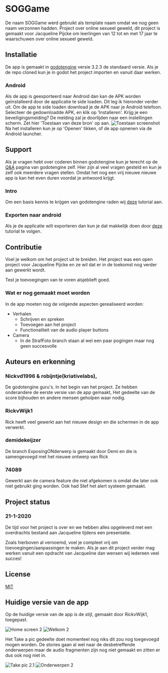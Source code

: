 # SOGGame
De naam SOGGame werd gebruikt als template naam omdat we nog geen naam verzonnen hadden.
Project over online sexueel geweld, dit project is gemaakt voor Jacqueline Pijcke om leerlingen van 12 tot en met 17 jaar te waarschuwen over online sexueel geweld.

## Installatie

De app is gemaakt in [godotengine](https://godotengine.org/) versie 3.2.3 de standaard versie. Als je de repo cloned kun je in godot het project importen en vanuit daar werken.

### Android
Als de app is geexporteerd naar Android dan kan de APK worden geïnstalleerd door de applicatie te side loaden. Dit leg ik hieronder verder uit.
Om de app te side loaden download je de APK naar je Android telefoon. Selecteer de gedownloadde APK, en klik op 'Installeren'. Krijg je een beveiligingsmelding? De melding zal je doorlijden naar een instellingen scherm. Zet hier 'Toestaan van deze bron' op aan.
![Toestaan screenshot](http://robinshost.nl/img/toestaanuitdezebron.png)
Na het installeren kun je op 'Openen' tikken, of de app opnenen via de Android launcher.

## Support
Als je vragen hebt over coderen binnen godotengine kun je terecht op de [Q&A](https://godotengine.org/qa) pagina van godotengine zelf. Hier zijn al veel vragen gesteld en kun je zelf ook meerdere vragen stellen. Omdat het nog een vrij nieuwe nieuwe app is kan het even duren voordat je antwoord krijgt.

### Intro
Om een basis kennis te krijgen van godotengine raden wij [deze](https://www.youtube.com/watch?v=QftpPI5iYrY) tutorial aan.

### Exporten naar android
Als je de applicatie wilt exporteren dan kun je dat makkelijk doen door [deze](https://www.youtube.com/watch?v=QPI8JsKF2j4) tutorial te volgen.

## Contributie
Voel je welkom om het project uit te breiden. Het project was een open project voor Jacqueline Pijcke en ze wil dat er in de toekomst nog verder aan gewerkt wordt. 

Test je toevoegingen van te voren alsjeblieft goed.

### Wat er nog gemaakt moet worden

In de app moeten nog de volgende aspecten gerealiseerd worden:
* Verhalen
  * Schrijven en spreken
  * Toevoegen aan het project
  * Functionaliteit van de audio player buttons
* Camera
  * In de StrafFoto branch staan al wel een paar pogingen maar nog geen succesvolle

## Auteurs en erkenning
### Nickvd1996 & robijntje(kriativelabs),
De godotengine guru's. In het begin van het project. Ze hebben onderandere de eerste versie van de app gemaakt, Het gedeelte van de score bijhouden en andere mensen geholpen waar nodig.

### RickvWijk1
Rick heeft veel gewerkt aan het nieuwe design en die schermen in de app verwerkt.

### demidekeijzer
De branch ExposingONderwerp is gemaakt door Demi en die is samengevoegd met het nieuwe ontwerp van Rick

### 74089
Gewerkt aan de camera feature die niet afgekomen is omdat die later ook niet gebruikt ging worden. Ook had Stef het alert systeem gemaakt.

## Project status
### 21-1-2020
De tijd voor het project is over en we hebben alles opgeleverd met een overdrachts bestand aan Jacqueline tijdens een presentatie.

Zoals hierboven al vernoemd, voel je compleet vrij om toevoegingen/aanpassingen te maken. Als je aan dit project verder mag werken vanuit een opdracht van Jacqueline dan wensen wij iedereen veel succes!

## License
[MIT](https://choosealicense.com/licenses/mit/)

## Huidige versie van de app

Op de huidige versie van de app is de stijl, gemaakt door RickvWijk1, toegepast.

![Home screen 2](https://i.imgur.com/reefsrI.png)
![Welkom 2](https://i.imgur.com/soNGoLd.png)

Het Take a pic gedeelte doet momenteel nog niks dit zou nog toegevoegd mogen worden. De stories gaan al wel naar de desbetreffende onderwerpen maar de audio fragmenten zijn nog niet gemaakt en zitten er dus ook nog niet in.

![Take pic 2.1](https://i.imgur.com/ZrmnLTm.png)
![Onderwerpen 2](https://i.imgur.com/r0qNzGI.png)
